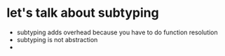 # let's talk about subtyping

- subtyping adds overhead because you have to do function resolution
- subtyping is not abstraction
- 

